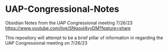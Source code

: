 # UAP-Congressional-Notes
Obsidian Notes from the UAP Congressional meeting 7/26/23
https://www.youtube.com/live/SNgoul4vyDM?feature=share


This repository will attempt to be a brief pillar of information in regarding the UAP Congressional meeting on 7/26/23
